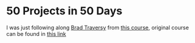 # 50 Projects in 50 Days

I was just following along [Brad Traversy](https://github.com/bradtraversy) from [this course](https://www.udemy.com/course/50-projects-50-days/), original course can be found in [this link](https://github.com/bradtraversy/50projects50days)
